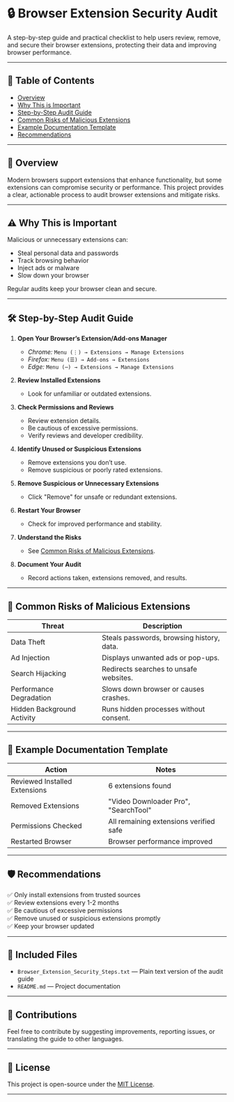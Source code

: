 # 🔒 Browser Extension Security Audit

A step-by-step guide and practical checklist to help users review, remove, and secure their browser extensions, protecting their data and improving browser performance.

---

## 📂 **Table of Contents**

- [Overview](#overview)
- [Why This is Important](#why-this-is-important)
- [Step-by-Step Audit Guide](#step-by-step-audit-guide)
- [Common Risks of Malicious Extensions](#common-risks-of-malicious-extensions)
- [Example Documentation Template](#example-documentation-template)
- [Recommendations](#recommendations)

---

## 📄 **Overview**

Modern browsers support extensions that enhance functionality, but some extensions can compromise security or performance. This project provides a clear, actionable process to audit browser extensions and mitigate risks.

---

## ⚠️ **Why This is Important**

Malicious or unnecessary extensions can:
- Steal personal data and passwords
- Track browsing behavior
- Inject ads or malware
- Slow down your browser

Regular audits keep your browser clean and secure.

---

## 🛠️ **Step-by-Step Audit Guide**

1. **Open Your Browser’s Extension/Add-ons Manager**
   - *Chrome:* `Menu (⋮) → Extensions → Manage Extensions`
   - *Firefox:* `Menu (☰) → Add-ons → Extensions`
   - *Edge:* `Menu (⋯) → Extensions → Manage Extensions`

2. **Review Installed Extensions**
   - Look for unfamiliar or outdated extensions.

3. **Check Permissions and Reviews**
   - Review extension details.
   - Be cautious of excessive permissions.
   - Verify reviews and developer credibility.

4. **Identify Unused or Suspicious Extensions**
   - Remove extensions you don’t use.
   - Remove suspicious or poorly rated extensions.

5. **Remove Suspicious or Unnecessary Extensions**
   - Click "Remove" for unsafe or redundant extensions.

6. **Restart Your Browser**
   - Check for improved performance and stability.

7. **Understand the Risks**
   - See [Common Risks of Malicious Extensions](#common-risks-of-malicious-extensions).

8. **Document Your Audit**
   - Record actions taken, extensions removed, and results.

---

## 🧨 **Common Risks of Malicious Extensions**

| Threat                         | Description                                |
|---------------------------------|--------------------------------------------|
| Data Theft                     | Steals passwords, browsing history, data. |
| Ad Injection                   | Displays unwanted ads or pop-ups.         |
| Search Hijacking               | Redirects searches to unsafe websites.    |
| Performance Degradation        | Slows down browser or causes crashes.     |
| Hidden Background Activity     | Runs hidden processes without consent.    |

---

## 📝 **Example Documentation Template**

| Action                       | Notes                                     |
|------------------------------|-------------------------------------------|
| Reviewed Installed Extensions| 6 extensions found                       |
| Removed Extensions           | "Video Downloader Pro", "SearchTool"     |
| Permissions Checked          | All remaining extensions verified safe   |
| Restarted Browser            | Browser performance improved             |

---

## 🛡️ **Recommendations**

✅ Only install extensions from trusted sources  
✅ Review extensions every 1-2 months  
✅ Be cautious of excessive permissions  
✅ Remove unused or suspicious extensions promptly  
✅ Keep your browser updated  

---

## 📂 **Included Files**

- `Browser_Extension_Security_Steps.txt` — Plain text version of the audit guide  
- `README.md` — Project documentation  

---

## 📢 **Contributions**

Feel free to contribute by suggesting improvements, reporting issues, or translating the guide to other languages.

---

## 📃 **License**

This project is open-source under the [MIT License](LICENSE).

---
